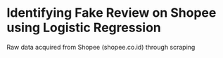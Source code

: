 # Identifying Fake Review on Shopee using Logistic Regression

Raw data acquired from Shopee (shopee.co.id) through scraping

